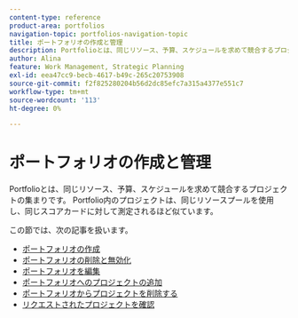 ```yaml
---
content-type: reference
product-area: portfolios
navigation-topic: portfolios-navigation-topic
title: ポートフォリオの作成と管理
description: Portfolioとは、同じリソース、予算、スケジュールを求めて競合するプロジェクトの集まりです。 Portfolio内のプロジェクトは、同じリソースプールを使用し、同じスコアカードに対して測定されるほど似ています。
author: Alina
feature: Work Management, Strategic Planning
exl-id: eea47cc9-becb-4617-b49c-265c20753908
source-git-commit: f2f825280204b56d2dc85efc7a315a4377e551c7
workflow-type: tm+mt
source-wordcount: '113'
ht-degree: 0%

---
```


# ポートフォリオの作成と管理

Portfolioとは、同じリソース、予算、スケジュールを求めて競合するプロジェクトの集まりです。 Portfolio内のプロジェクトは、同じリソースプールを使用し、同じスコアカードに対して測定されるほど似ています。

この節では、次の記事を扱います。

* [ポートフォリオの作成](../../../manage-work/portfolios/create-and-manage-portfolios/create-portfolios.md)
* [ポートフォリオの削除と無効化](../../../manage-work/portfolios/create-and-manage-portfolios/delete-deactivate-portfolios.md)
* [ポートフォリオを編集](../../../manage-work/portfolios/create-and-manage-portfolios/edit-portfolios.md)
* [ポートフォリオへのプロジェクトの追加](../../../manage-work/portfolios/create-and-manage-portfolios/add-projects-to-portfolios.md)
* [ポートフォリオからプロジェクトを削除する](../../../manage-work/portfolios/create-and-manage-portfolios/remove-project-from-portfolio.md)
* [リクエストされたプロジェクトを確認](../../../manage-work/portfolios/create-and-manage-portfolios/review-requested-projects.md)
